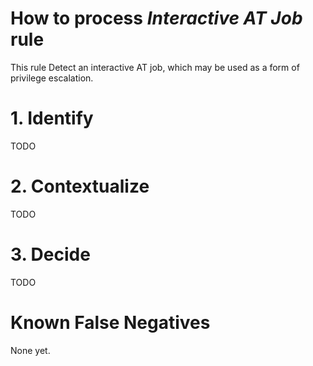 # How to process *Interactive AT Job* rule
This rule Detect an interactive AT job, which may be used as a form of privilege escalation.

# 1. Identify
TODO

# 2. Contextualize
TODO

# 3. Decide
TODO

# Known False Negatives
None yet.
